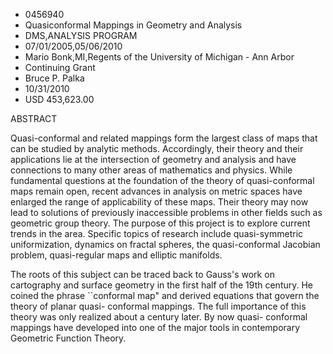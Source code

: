 
* 0456940
* Quasiconformal Mappings in Geometry and Analysis
* DMS,ANALYSIS PROGRAM
* 07/01/2005,05/06/2010
* Mario Bonk,MI,Regents of the University of Michigan - Ann Arbor
* Continuing Grant
* Bruce P. Palka
* 10/31/2010
* USD 453,623.00

ABSTRACT

Quasi-conformal and related mappings form the largest class of maps that can be
studied by analytic methods. Accordingly, their theory and their applications
lie at the intersection of geometry and analysis and have connections to many
other areas of mathematics and physics. While fundamental questions at the
foundation of the theory of quasi-conformal maps remain open, recent advances in
analysis on metric spaces have enlarged the range of applicability of these
maps. Their theory may now lead to solutions of previously inaccessible problems
in other fields such as geometric group theory. The purpose of this project is
to explore current trends in the area. Specific topics of research include
quasi-symmetric uniformization, dynamics on fractal spheres, the quasi-conformal
Jacobian problem, quasi-regular maps and elliptic manifolds.

The roots of this subject can be traced back to Gauss's work on cartography and
surface geometry in the first half of the 19th century. He coined the phrase
``conformal map" and derived equations that govern the theory of planar quasi-
conformal mappings. The full importance of this theory was only realized about a
century later. By now quasi- conformal mappings have developed into one of the
major tools in contemporary Geometric Function Theory.


